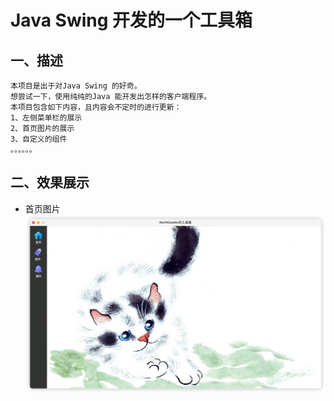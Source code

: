 # Java Swing 开发的一个工具箱
## 一、描述
```text
本项目是出于对Java Swing 的好奇。
想尝试一下，使用纯纯的Java 能开发出怎样的客户端程序。
本项目包含如下内容，且内容会不定时的进行更新：
1、左侧菜单栏的展示
2、首页图片的展示
3、自定义的组件
。。。。。。
```
## 二、效果展示
* 首页图片
![img.png](readmeimages/img.png)
